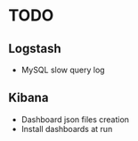 # TODO

## Logstash

* MySQL slow query log

## Kibana

* Dashboard json files creation
* Install dashboards at run 
